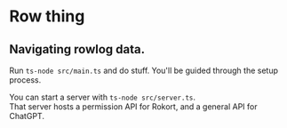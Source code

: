 # Row thing

## Navigating rowlog data. 

Run `ts-node src/main.ts` and do stuff. You'll be guided through the setup process.

You can start a server with `ts-node src/server.ts`.  
That server hosts a permission API for Rokort, and a general API for ChatGPT.